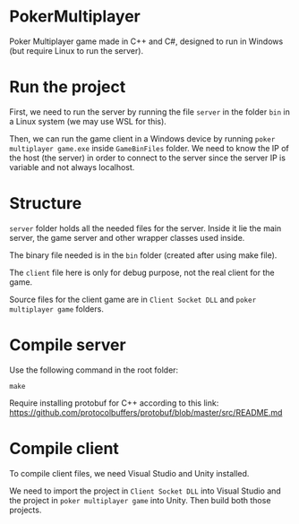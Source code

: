# PokerMultiplayer

Poker Multiplayer game made in C++ and C#, designed to run in Windows (but require Linux to run the server).

# Run the project

First, we need to run the server by running the file `server` in the folder `bin` in a Linux system (we may use WSL for this).

Then, we can run the game client in a Windows device by running `poker multiplayer game.exe` inside `GameBinFiles` folder. We need to know the IP of the host (the server) in order to connect to the server since the server IP is variable and not always localhost.

# Structure

`server` folder holds all the needed files for the server. Inside it lie the main server, the game server and other wrapper classes used inside.

The binary file needed is in the `bin` folder (created after using make file).

The `client` file here is only for debug purpose, not the real client for the game.

Source files for the client game are in `Client Socket DLL` and `poker multiplayer game` folders.


# Compile server

Use the following command in the root folder:
```
make
```

Require installing protobuf for C++ according to this link: https://github.com/protocolbuffers/protobuf/blob/master/src/README.md


# Compile client
To compile client files, we need Visual Studio and Unity installed.

We need to import the project in `Client Socket DLL` into Visual Studio and the project in `poker multiplayer game` into Unity. Then build both those projects.